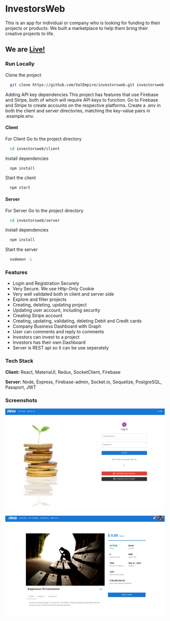 # InvestorsWeb

This is an app for individual or company who is looking for funding to their projects or products. We built a marketplace to help them bring their creative projects to life.

## We are [Live!](http://138.197.155.90/)

### Run Locally

Clone the project

```bash
  git clone https://github.com/ValEmpire/investorsweb.git investorsweb
```

Adding API key dependencies
This project has features that use Firebase and Stripe, both of which will require API keys to function. Go to Firebase and Stripe to create accounts on the respective platforms. Create a .env in both the client and server directories, matching the key-value pairs in .example.env.

#### Client

For Client Go to the project directory

```bash
  cd investorsweb/client
```

Install dependencies

```bash
  npm install
```

Start the client

```bash
  npm start
```

#### Server

For Server Go to the project directory

```bash
  cd investorsweb/server
```

Install dependencies

```bash
  npm install
```

Start the server

```bash
  nodemon -L
```

### Features

- Login and Registration Securely
- Very Secure. We use Http-Only Cookie
- Very well validated both in client and server side
- Explore and filter projects
- Creating, deleting, updating project
- Updating user account, including security
- Creating Stripe account
- Creating, updating, validating, deleting Debit and Credit cards
- Company Business Dashboard with Graph
- User can comments and reply to comments
- Investors can invest to a project
- Investors has their own Dashboard
- Server is REST api so it can be use seperately

### Tech Stack

**Client:** React, MateriaUI, Redux, SocketClient, Firebase

**Server:** Node, Express, Firebase-admin, Socket.io, Sequelize, PostgreSQL, Passport, JWT

### Screenshots

![App Screenshot](https://raw.githubusercontent.com/ValEmpire/files/main/Captures.PNG)

![App Screenshot](https://raw.githubusercontent.com/ValEmpire/files/main/Capturess.PNG)
